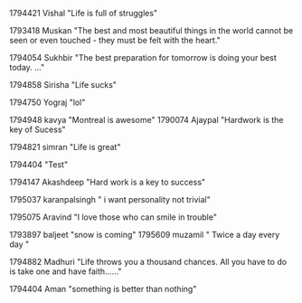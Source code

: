 1794421  Vishal "Life is full of struggles"



1793418 Muskan "The best and most beautiful things in the world cannot be seen or even touched - they must be felt with the heart."



1794054 Sukhbir  "The best preparation for tomorrow is doing your best today. ..."




1794858 Sirisha "Life sucks"

1794750 Yograj "lol"


1794948  kavya "Montreal is awesome"
1790074 Ajaypal "Hardwork is the key of Sucess"



1794821  simran "Life is great"



1794404 "Test"

1794147  Akashdeep  "Hard work is a key to success"

1795037 karanpalsingh " i want personality not trivial"



1795075 Aravind "I love those who can smile in trouble"


1793897  baljeet "snow is coming"
1795609 muzamil " Twice a day every day "

1794882 Madhuri "Life throws you a thousand chances. All you have to do is take one and have faith……"





1794404 Aman "something is better than nothing"

